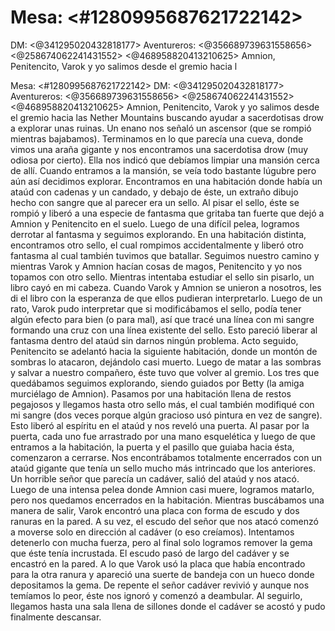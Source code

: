 # Mesa: <#1280995687621722142> 
DM: <@341295020432818177> 
Aventureros: <@356689739631558656> <@258674062241431552> <@468958820413210625> 
Amnion, Penitencito, Varok y yo salimos desde el gremio hacia l

Mesa: <#1280995687621722142> 
DM: <@341295020432818177> 
Aventureros: <@356689739631558656> <@258674062241431552> <@468958820413210625> 
Amnion, Penitencito, Varok y yo salimos desde el gremio hacia las Nether Mountains buscando ayudar a sacerdotisas drow a explorar unas ruinas. Un enano nos señaló un ascensor (que se rompió mientras bajabamos).
Terminamos en lo que parecía una cueva, donde vimos una araña gigante y nos encontramos una sacerdotisa drow (muy odiosa por cierto). Ella nos indicó que debíamos limpiar una mansión cerca de allí.
Cuando entramos a la mansión, se veía todo bastante lúgubre pero aún así decidimos explorar. Encontramos en una habitación donde había un ataúd con cadenas y un candado, y debajo de éste, un extraño dibujo hecho con sangre que al parecer era un sello. Al pisar el sello, éste se rompió y liberó a una especie de fantasma que gritaba tan fuerte que dejó a Amnion y Penitencito en el suelo. Luego de una difícil pelea, logramos derrotar al fantasma y seguimos explorando.
En una habitación distinta, encontramos otro sello, el cual rompimos accidentalmente y liberó otro fantasma al cual también tuvimos que batallar.
Seguimos nuestro camino y mientras Varok y Amnion hacían cosas de magos, Penitencito y yo nos topamos con otro sello. Mientras intentaba estudiar el sello sin pisarlo, un libro cayó en mi cabeza. Cuando Varok y Amnion se unieron a nosotros, les di el libro con la esperanza de que ellos pudieran interpretarlo. Luego de un rato, Varok pudo interpretar que si modificábamos el sello, podía tener algún efecto para bien (o para mal), así que tracé una línea con mi sangre formando una cruz con una línea existente del sello. Esto pareció liberar al fantasma dentro del ataúd sin darnos ningún problema. Acto seguido, Penitencito se adelantó hacia la siguiente habitación, donde un montón de sombras lo atacaron, dejándolo casi muerto. Luego de matar a las sombras y salvar a nuestro compañero, éste tuvo que volver al gremio.
Los tres que quedábamos seguimos explorando, siendo guiados por Betty (la amiga murciélago de Amnion). Pasamos por una habitación llena de restos pegajosos y llegamos hasta otro sello más, el cual también modifiqué con mi sangre (dos veces porque algún gracioso usó pintura en vez de sangre). Esto liberó al espíritu en el ataúd y nos reveló una puerta. 
Al pasar por la puerta, cada uno fue arrastrado por una mano esquelética y luego de que entramos a la habitación, la puerta y el pasillo que guiaba hacia ésta, comenzaron a cerrarse. Nos encontrábamos totalmente encerrados con un ataúd gigante que tenía un sello mucho más intrincado que los anteriores. Un horrible señor que parecía un cadáver, salió del ataúd y nos atacó. Luego de una intensa pelea donde Amnion casi muere, logramos matarlo, pero nos quedamos encerrados en la habitación.
Mientras buscábamos una manera de salir, Varok encontró una placa con forma de escudo y dos ranuras en la pared. A su vez, el escudo del señor que nos atacó comenzó a moverse solo en dirección al cadáver (o eso creíamos). Intentamos detenerlo con mucha fuerza, pero al final solo logramos remover la gema que éste tenía incrustada.
El escudo pasó de largo del cadáver y se encastró en la pared. A lo que Varok usó la placa que había encontrado para la otra ranura y apareció una suerte de bandeja con un hueco donde depositamos la gema. 
De repente el señor cadáver revivió y aunque nos temíamos lo peor, éste nos ignoró y comenzó a deambular. Al seguirlo, llegamos hasta una sala llena de sillones donde el cadáver se acostó y pudo finalmente descansar.

